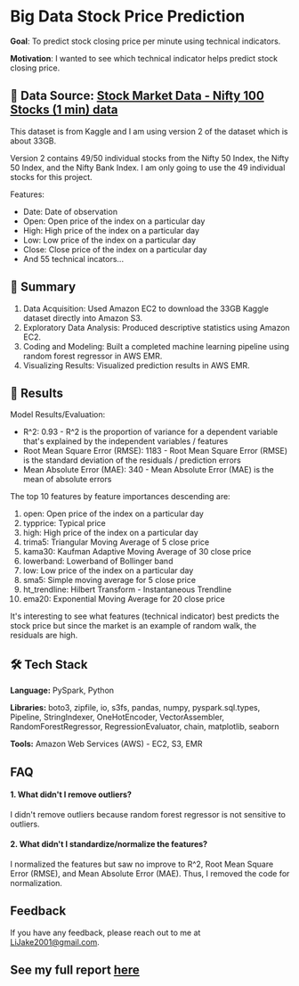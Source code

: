 # Big Data Stock Price Prediction

**Goal**: To predict stock closing price per minute using technical indicators.

**Motivation**: I wanted to see which technical indicator helps predict stock closing price.

## :mag_right: Data Source: [Stock Market Data - Nifty 100 Stocks (1 min) data](https://www.kaggle.com/datasets/debashis74017/stock-market-data-nifty-50-stocks-1-min-data?select=ADANIPORTS_with_indicators_.csv)

This dataset is from Kaggle and I am using version 2 of the dataset which is about 33GB.

Version 2 contains 49/50 individual stocks from the Nifty 50 Index, the Nifty 50 Index, and the Nifty Bank Index. I am only going to use the 49 individual stocks for this project. 

Features:
- Date: Date of observation
- Open: Open price of the index on a particular day
- High: High price of the index on a particular day
- Low: Low price of the index on a particular day
- Close: Close price of the index on a particular day
- And 55 technical incators...

## :open_book: Summary

1. Data Acquisition: Used Amazon EC2 to download the 33GB Kaggle dataset directly into Amazon S3.
2. Exploratory Data Analysis: Produced descriptive statistics using Amazon EC2.
3. Coding and Modeling: Built a completed machine learning pipeline using random forest regressor in AWS EMR.
4. Visualizing Results: Visualized prediction results in AWS EMR.

## :dart: Results

Model Results/Evaluation:

- R^2: 0.93 - R^2 is the proportion of variance for a dependent variable that's explained by the independent variables / features
- Root Mean Square Error (RMSE): 1183 - Root Mean Square Error (RMSE) is the standard deviation of the residuals / prediction errors
- Mean Absolute Error (MAE): 340 - Mean Absolute Error (MAE) is the mean of absolute errors

The top 10 features by feature importances descending are:
1. open: Open price of the index on a particular day
2. typprice: Typical price
3. high: High price of the index on a particular day
4. trima5: Triangular Moving Average of 5 close price
5. kama30: Kaufman Adaptive Moving Average of 30 close price
6. lowerband: Lowerband of Bollinger band
7. low: Low price of the index on a particular day
8. sma5: Simple moving average for 5 close price
9. ht_trendline: Hilbert Transform - Instantaneous Trendline
10. ema20: Exponential Moving Average for 20 close price

It's interesting to see what features (technical indicator) best predicts the stock price but since the market is an example of random walk, the residuals are high.

## :hammer_and_wrench: Tech Stack

**Language:** PySpark, Python

**Libraries:** boto3, zipfile, io, s3fs, pandas, numpy, pyspark.sql.types, Pipeline, StringIndexer, OneHotEncoder, VectorAssembler, RandomForestRegressor, RegressionEvaluator, chain, matplotlib, seaborn

**Tools:** Amazon Web Services (AWS) - EC2, S3, EMR

## FAQ

#### 1. What didn't I remove outliers?

I didn't remove outliers because random forest regressor is not sensitive to outliers.

#### 2. What didn't I standardize/normalize the features?

I normalized the features but saw no improve to R^2, Root Mean Square Error (RMSE), and Mean Absolute Error (MAE). Thus, I removed the code for normalization.


## Feedback

If you have any feedback, please reach out to me at LiJake2001@gmail.com.

## See my full report [here](https://github.com/JakeLi2001/big-data-stock-price-prediction/blob/main/Proejct%20Documentation.pdf)

